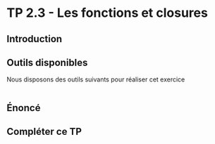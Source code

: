 # TP 2.3 - Les fonctions et closures

## Introduction


## Outils disponibles

Nous disposons des outils suivants pour réaliser cet exercice

```swift

```

## Énoncé


## Compléter ce TP
